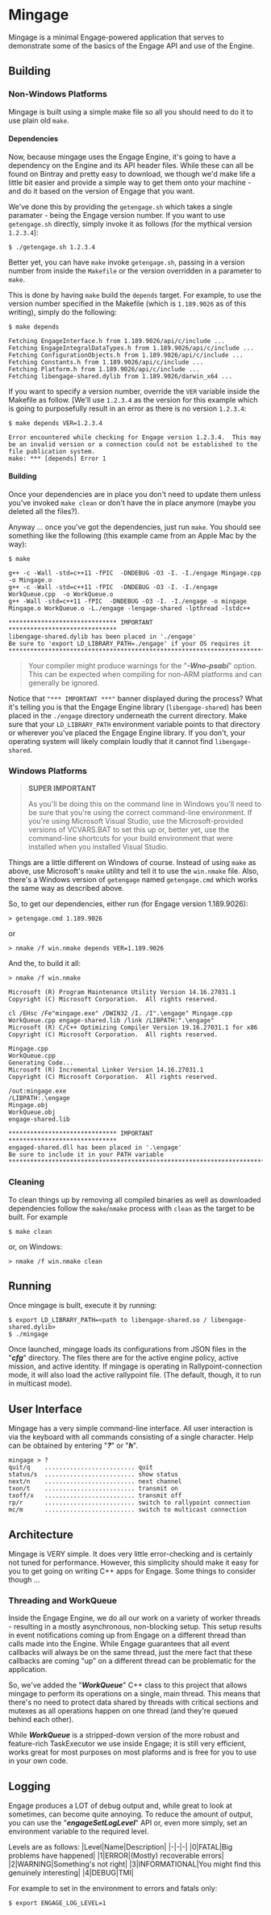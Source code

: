 # Mingage

Mingage is a minimal Engage-powered application that serves to demonstrate some of the basics of the Engage API and use of the Engine.

## Building

### Non-Windows Platforms
Mingage is built using a simple make file so all you should need to do it to use plain old `make`.

#### Dependencies
Now, because mingage uses the Engage Engine, it's going to have a dependency on the Engine and its API header files.  While these can all be found on Bintray and pretty easy to download, we though we'd make life a little bit easier and provide a simple way to get them onto your machine - and do it based on the version of Engage that you want.

We've done this by providing the `getengage.sh` which takes a single paramater - being the Engage version number.  If you want to use `getengage.sh` directly, simply invoke it as follows (for the mythical version ``1.2.3.4``):

```shell
$ ./getengage.sh 1.2.3.4
```

Better yet, you can have `make` invoke `getengage.sh`, passing in a version number from inside the `Makefile` or the version overridden in a parameter to `make`.  

This is done by having `make` build the ``depends`` target.  For example, to use the version number specified in the Makefile (which is ``1.189.9026`` as of this writing), simply do the following:
```shell
$ make depends

Fetching EngageInterface.h from 1.189.9026/api/c/include ...
Fetching EngageIntegralDataTypes.h from 1.189.9026/api/c/include ...
Fetching ConfigurationObjects.h from 1.189.9026/api/c/include ...
Fetching Constants.h from 1.189.9026/api/c/include ...
Fetching Platform.h from 1.189.9026/api/c/include ...
Fetching libengage-shared.dylib from 1.189.9026/darwin_x64 ...
```

If you want to specify a version number, override the `VER` variable inside the Makefile as follow.  [We'll use ``1.2.3.4`` as the version for this example which is going to purposefully result in an error as there is no version ``1.2.3.4``:
```shell
$ make depends VER=1.2.3.4

Error encountered while checking for Engage version 1.2.3.4.  This may be an invalid version or a connection could not be established to the file publication system.
make: *** [depends] Error 1
```

#### Building
Once your dependencies are in place you don't need to update them unless you've invoked `make clean` or don't have the in place anymore (maybe you deleted all the files?).

Anyway ... once you've got the dependencies, just run `make`.  You should see something like the following (this example came from an Apple Mac by the way):


```shell
$ make

g++ -c -Wall -std=c++11 -fPIC  -DNDEBUG -O3 -I. -I./engage Mingage.cpp  -o Mingage.o
g++ -c -Wall -std=c++11 -fPIC  -DNDEBUG -O3 -I. -I./engage WorkQueue.cpp  -o WorkQueue.o
g++ -Wall -std=c++11 -fPIC  -DNDEBUG -O3 -I. -I./engage -o mingage Mingage.o WorkQueue.o -L./engage -lengage-shared -lpthread -lstdc++

****************************** IMPORTANT ******************************
libengage-shared.dylib has been placed in './engage'
Be sure to 'export LD_LIBRARY_PATH=./engage' if your OS requires it
***********************************************************************
```
>Your compiler might produce warnings for the "***-Wno-psabi***" option.  This can be expected when compiling for non-ARM platforms and can generally be ignored.

Notice that ``"*** IMPORTANT ***"`` banner displayed during the process?  What it's telling you is that the Engage Engine library (`libengage-shared`) has been placed in the `./engage` directory underneath the current directory.  Make sure that your `LD_LIBRARY_PATH` environment variable points to that directory or wherever you've placed the Engage Engine library.  If you don't, your operating system will likely complain loudly that it cannot find `libengage-shared`.


### Windows Platforms
>**SUPER IMPORTANT**
>
>As you'll be doing this on the command line in Windows you'll need to be sure that you're using the correct command-line environment.  If you're using Microsoft Visual Studio, use the Microsoft-provided versions of VCVARS.BAT to set this up or, better yet, use the command-line shortcuts for your build environment that were installed when you installed Visual Studio.

Things are a little different on Windows of course.  Instead of using `make` as above, use Microsoft's `nmake` utility and tell it to use the `win.nmake` file. Also, there's a Windows version of `getengage` named `getengage.cmd` which works the same way as described above.

So, to get our dependencies, either run (for Engage version 1.189.9026):
```shell
> getengage.cmd 1.189.9026
```

or 
```shell
> nmake /f win.nmake depends VER=1.189.9026
```

And the, to build it all:
```shell
> nmake /f win.nmake

Microsoft (R) Program Maintenance Utility Version 14.16.27031.1
Copyright (C) Microsoft Corporation.  All rights reserved.

cl /EHsc /Fe"mingage.exe" /DWIN32 /I. /I".\engage" Mingage.cpp WorkQueue.cpp engage-shared.lib /link /LIBPATH:".\engage"
Microsoft (R) C/C++ Optimizing Compiler Version 19.16.27031.1 for x86
Copyright (C) Microsoft Corporation.  All rights reserved.

Mingage.cpp
WorkQueue.cpp
Generating Code...
Microsoft (R) Incremental Linker Version 14.16.27031.1
Copyright (C) Microsoft Corporation.  All rights reserved.

/out:mingage.exe
/LIBPATH:.\engage
Mingage.obj
WorkQueue.obj
engage-shared.lib

****************************** IMPORTANT ******************************
engaged-shared.dll has been placed in '.\engage'
Be sure to include it in your PATH variable
***********************************************************************
```


### Cleaning
To clean things up by removing all compiled binaries as well as downloaded dependencies follow the `make`/`nmake` process with ``clean`` as the target to be built.  For example
```shell
$ make clean
```

or, on Windows:
```shell
> nmake /f win.nmake clean
```

## Running

Once mingage is built, execute it by running:

```shell
$ export LD_LIBRARY_PATH=<path to libengage-shared.so / libengage-shared.dylib>
$ ./mingage
```

Once launched, mingage loads its configurations from JSON files in the "***cfg***" directory.  The files there are for the active engine policy, active mission, and active identity.  If mingage is operating in Rallypoint-connection mode, it will also load the active rallypoint file.  (The default, though, it to run in multicast mode).

## User Interface

Mingage has a very simple command-line interface.  All user interaction is via the keyboard with all commands consisting of a single character.  Help can be obtained by entering "***?***" or "***h***".

```shell
mingage > ?
quit/q    ......................... quit
status/s  ......................... show status
next/n    ......................... next channel
txon/t    ......................... transmit on
txoff/x   ......................... transmit off
rp/r      ......................... switch to rallypoint connection
mc/m      ......................... switch to multicast connection
```

## Architecture

Mingage is VERY simple.  It does very little error-checking and is certainly not tuned for performance.  However, this simplicity should make it easy for you to get going on writing C++ apps for Engage.  Some things to consider though ...

### Threading and WorkQueue

Inside the Engage Engine, we do all our work on a variety of worker threads - resulting in a mostly asynchronous, non-blocking setup.  This setup results in event notifications coming up from Engage on a different thread than calls made into the Engine.  While Engage guarantees that all event callbacks will always be on the same thread, just the mere fact that these callbacks are coming "up" on a different thread can be problematic for the application.

So, we've added the "***WorkQueue***" C++ class to this project that allows mingage to perform its operations on a single, main thread.  This means that there's no need to protect data shared by threads with critical sections and mutexes as all operations happen on one thread (and they're queued behind each other).  

While ***WorkQueue*** is a stripped-down version of the more robust and feature-rich TaskExecutor we use inside Engage; it is still very efficient, works great for most purposes on most plaforms and is free for you to use in your own code.


## Logging

Engage produces a LOT of debug output and, while great to look at sometimes, can become quite annoying.  To reduce the amount of output, you can use the "***engageSetLogLevel***" API or, even more simply, set an environment variable to the required level.  

Levels are as follows:
|Level|Name|Description|
|-|-|-|
|0|FATAL|Big problems have happened|
|1|ERROR|(Mostly) recoverable errors|
|2|WARNING|Something's not right|
|3|INFORMATIONAL|You might find this genuinely interesting|
|4|DEBUG|TMI|


For example to set in the environment to errors and fatals only:

```shell
$ export ENGAGE_LOG_LEVEL=1
```

